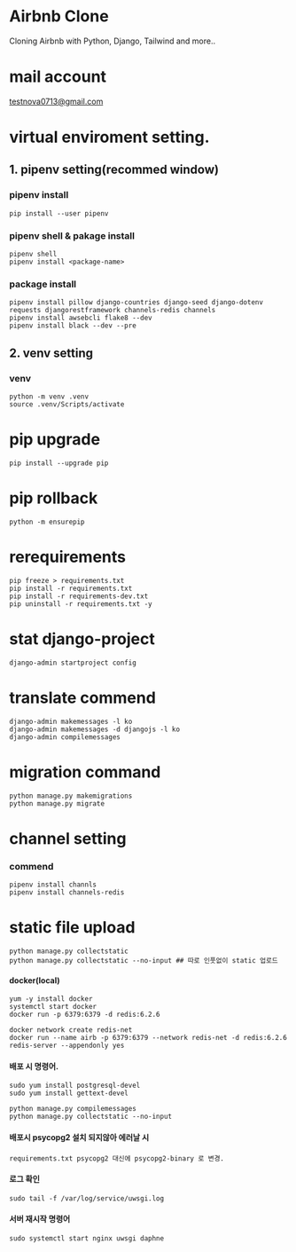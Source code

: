 # Airbnb Clone
Cloning Airbnb with Python, Django, Tailwind and more..


# mail account
testnova0713@gmail.com


# virtual enviroment setting.

## 1. pipenv setting(recommed window)

### pipenv install
```
pip install --user pipenv
```

### pipenv shell & pakage install
```
pipenv shell
pipenv install <package-name>
```


### package install
```
pipenv install pillow django-countries django-seed django-dotenv requests djangorestframework channels-redis channels
pipenv install awsebcli flake8 --dev
pipenv install black --dev --pre
```
  

  
## 2. venv setting
### venv 
```
python -m venv .venv
source .venv/Scripts/activate
```
  

# pip upgrade
```
pip install --upgrade pip
```
  

# pip rollback
```
python -m ensurepip
```
  

# rerequirements 
```
pip freeze > requirements.txt
pip install -r requirements.txt
pip install -r requirements-dev.txt
pip uninstall -r requirements.txt -y
```

# stat django-project
```
django-admin startproject config
```

# translate commend
```
django-admin makemessages -l ko
django-admin makemessages -d djangojs -l ko
django-admin compilemessages
```

# migration command
```
python manage.py makemigrations
python manage.py migrate
```

# channel setting
### commend
```
pipenv install channls
pipenv install channels-redis
```

# static file upload
```
python manage.py collectstatic
python manage.py collectstatic --no-input ## 따로 인풋없이 static 업로드
```

#### docker(local)
```
yum -y install docker 
systemctl start docker
docker run -p 6379:6379 -d redis:6.2.6

docker network create redis-net
docker run --name airb -p 6379:6379 --network redis-net -d redis:6.2.6 redis-server --appendonly yes
```


#### 배포 시 명령어.
```
sudo yum install postgresql-devel
sudo yum install gettext-devel

python manage.py compilemessages
python manage.py collectstatic --no-input
```

#### 배포시 psycopg2 설치 되지않아 에러날 시
```
requirements.txt psycopg2 대신에 psycopg2-binary 로 변경.
```

#### 로그 확인
```
sudo tail -f /var/log/service/uwsgi.log
```

#### 서버 재시작 명령어
```
sudo systemctl start nginx uwsgi daphne 
```